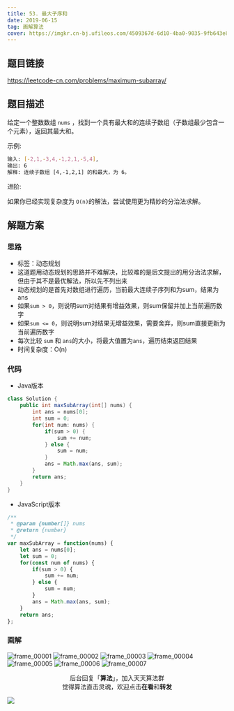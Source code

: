 ```yaml
---
title: 53. 最大子序和
date: 2019-06-15
tag: 画解算法
cover: https://imgkr.cn-bj.ufileos.com/4509367d-6d10-4ba0-9035-9fb643e835a4.png
---
```


## 题目链接

https://leetcode-cn.com/problems/maximum-subarray/

## 题目描述

给定一个整数数组 `nums` ，找到一个具有最大和的连续子数组（子数组最少包含一个元素），返回其最大和。

示例:

```bash
输入: [-2,1,-3,4,-1,2,1,-5,4],
输出: 6
解释: 连续子数组 [4,-1,2,1] 的和最大，为 6。
```

进阶:

如果你已经实现复杂度为 `O(n)`的解法，尝试使用更为精妙的分治法求解。


## 解题方案

### 思路

- 标签：动态规划
- 这道题用动态规划的思路并不难解决，比较难的是后文提出的用分治法求解，但由于其不是最优解法，所以先不列出来
- 动态规划的是首先对数组进行遍历，当前最大连续子序列和为sum，结果为ans
- 如果`sum > 0`，则说明sum对结果有增益效果，则sum保留并加上当前遍历数字
- 如果`sum <= 0`，则说明sum对结果无增益效果，需要舍弃，则sum直接更新为当前遍历数字
- 每次比较 `sum` 和 `ans`的大小，将最大值置为`ans`，遍历结束返回结果
- 时间复杂度：O(n)

### 代码

- Java版本

```java
class Solution {
    public int maxSubArray(int[] nums) {
        int ans = nums[0];
        int sum = 0;
        for(int num: nums) {
            if(sum > 0) {
                sum += num;
            } else {
                sum = num;
            }
            ans = Math.max(ans, sum);
        }
        return ans;
    }
}
```

- JavaScript版本

```javascript
/**
 * @param {number[]} nums
 * @return {number}
 */
var maxSubArray = function(nums) {
    let ans = nums[0];
    let sum = 0;
    for(const num of nums) {
        if(sum > 0) {
            sum += num;
        } else {
            sum = num;
        }
        ans = Math.max(ans, sum);
    }
    return ans;
};
```

### 画解

![frame_00001](https://imgkr.cn-bj.ufileos.com/46b7817f-5b89-4b6a-9404-27c23b6e7f80.png)
![frame_00002](https://imgkr.cn-bj.ufileos.com/e8e8825c-3ea6-4523-991d-6064cbdad9b3.png)
![frame_00003](https://imgkr.cn-bj.ufileos.com/eb3d2192-ef89-4104-ba67-105faa2a0ed7.png)
![frame_00004](https://imgkr.cn-bj.ufileos.com/dc7df9c4-c4a7-4fc7-9a5e-e40d5a2ef7f8.png)
![frame_00005](https://imgkr.cn-bj.ufileos.com/89d4b880-3725-4819-9960-2cd5fe13d8ea.png)
![frame_00006](https://imgkr.cn-bj.ufileos.com/42c2eaa7-c5fc-40e2-8fff-79862a897aaf.png)
![frame_00007](https://imgkr.cn-bj.ufileos.com/4509367d-6d10-4ba0-9035-9fb643e835a4.png)


<span style="display:block;text-align:center;">后台回复「<strong>算法</strong>」，加入天天算法群</span>
<span style="display:block;text-align:center;">觉得算法直击灵魂，欢迎点击<strong>在看</strong>和<strong>转发</strong></span>

![](https://imgkr.cn-bj.ufileos.com/f3e6917b-991c-4ef5-a29a-bb5d9af1273a.gif)